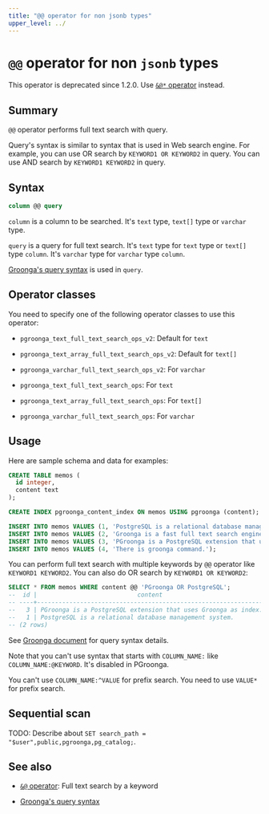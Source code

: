 ```yaml
---
title: "@@ operator for non jsonb types"
upper_level: ../
---
```


# `@@` operator for non `jsonb` types

This operator is deprecated since 1.2.0. Use [`&@*` operator][query-v2] instead.

## Summary

`@@` operator performs full text search with query.

Query's syntax is similar to syntax that is used in Web search engine. For example, you can use OR search by `KEYWORD1 OR KEYWORD2` in query. You can use AND search by `KEYWORD1 KEYWORD2` in query.

## Syntax

```sql
column @@ query
```

`column` is a column to be searched. It's `text` type, `text[]` type or `varchar` type.

`query` is a query for full text search. It's `text` type for `text` type or `text[]` type `column`. It's `varchar` type for `varchar` type `column`.

[Groonga's query syntax][groonga-query-syntax] is used in `query`.

## Operator classes

You need to specify one of the following operator classes to use this operator:

  * `pgroonga_text_full_text_search_ops_v2`: Default for `text`

  * `pgroonga_text_array_full_text_search_ops_v2`: Default for `text[]`

  * `pgroonga_varchar_full_text_search_ops_v2`: For `varchar`

  * `pgroonga_text_full_text_search_ops`: For `text`

  * `pgroonga_text_array_full_text_search_ops`: For `text[]`

  * `pgroonga_varchar_full_text_search_ops`: For `varchar`

## Usage

Here are sample schema and data for examples:

```sql
CREATE TABLE memos (
  id integer,
  content text
);

CREATE INDEX pgroonga_content_index ON memos USING pgroonga (content);
```

```sql
INSERT INTO memos VALUES (1, 'PostgreSQL is a relational database management system.');
INSERT INTO memos VALUES (2, 'Groonga is a fast full text search engine that supports all languages.');
INSERT INTO memos VALUES (3, 'PGroonga is a PostgreSQL extension that uses Groonga as index.');
INSERT INTO memos VALUES (4, 'There is groonga command.');
```

You can perform full text search with multiple keywords by `@@` operator like `KEYWORD1 KEYWORD2`. You can also do OR search by `KEYWORD1 OR KEYWORD2`:

```sql
SELECT * FROM memos WHERE content @@ 'PGroonga OR PostgreSQL';
--  id |                            content                             
-- ----+----------------------------------------------------------------
--   3 | PGroonga is a PostgreSQL extension that uses Groonga as index.
--   1 | PostgreSQL is a relational database management system.
-- (2 rows)
```

See [Groonga document][groonga-query-syntax] for query syntax details.

Note that you can't use syntax that starts with `COLUMN_NAME:` like `COLUMN_NAME:@KEYWORD`. It's disabled in PGroonga.

You can't use `COLUMN_NAME:^VALUE` for prefix search. You need to use `VALUE*` for prefix search.

## Sequential scan

TODO: Describe about `SET search_path = "$user",public,pgroonga,pg_catalog;`.

## See also

  * [`&@` operator][match-v2]: Full text search by a keyword

  * [Groonga's query syntax][groonga-query-syntax]

[match-v2]:match-v2.html

[query-v2]:query-v2.html

[groonga-query-syntax]:http://groonga.org/docs/reference/grn_expr/query_syntax.html
